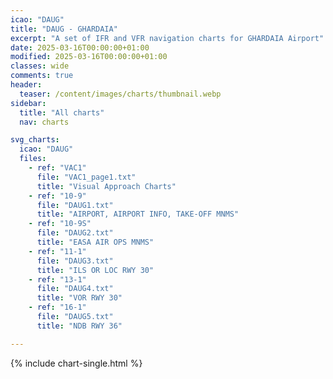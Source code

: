 ```yaml
---
icao: "DAUG"
title: "DAUG - GHARDAIA"
excerpt: "A set of IFR and VFR navigation charts for GHARDAIA Airport"
date: 2025-03-16T00:00:00+01:00
modified: 2025-03-16T00:00:00+01:00
classes: wide
comments: true
header:
  teaser: /content/images/charts/thumbnail.webp
sidebar:
  title: "All charts"
  nav: charts

svg_charts:
  icao: "DAUG"
  files:
    - ref: "VAC1"
      file: "VAC1_page1.txt"
      title: "Visual Approach Charts"
    - ref: "10-9"
      file: "DAUG1.txt"
      title: "AIRPORT, AIRPORT INFO, TAKE-OFF MNMS"
    - ref: "10-9S"
      file: "DAUG2.txt"
      title: "EASA AIR OPS MNMS"
    - ref: "11-1"
      file: "DAUG3.txt"
      title: "ILS OR LOC RWY 30"
    - ref: "13-1"
      file: "DAUG4.txt"
      title: "VOR RWY 30"
    - ref: "16-1"
      file: "DAUG5.txt"
      title: "NDB RWY 36"

---
```


{% include chart-single.html %}